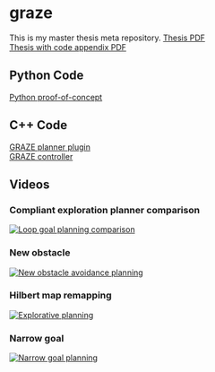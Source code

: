 # graze
This is my master thesis meta repository.
[Thesis PDF](constantin_uhde_thesis.pdf)  
[Thesis with code appendix PDF](constantin_uhde_thesis_code_appendix.pdf)

## Python Code
[Python proof-of-concept](https://github.com/cuhde/occupy)
## C++ Code
[GRAZE planner plugin](https://github.com/cuhde/graze_plugin)  
[GRAZE controller](https://github.com/cuhde/graze_controller)
## Videos

### Compliant exploration planner comparison
[![Loop goal planning comparison](https://img.youtube.com/vi/YQoM_yYdHWY/0.jpg)](https://www.youtube.com/watch?v=YQoM_yYdHWY&list=PLFfiC0AL7M4wdfjNei8DvQpZzAR8HsBQv)

### New obstacle
[![New obstacle avoidance planning](https://img.youtube.com/vi/2-DXcPCJ9ZE/0.jpg)](https://www.youtube.com/watch?v=2-DXcPCJ9ZE)

### Hilbert map remapping
[![Explorative planning](https://img.youtube.com/vi/Gq7MypOmJ-4/0.jpg)](https://www.youtube.com/watch?v=Gq7MypOmJ-4)

### Narrow goal
[![Narrow goal planning](https://img.youtube.com/vi/h7d_gMeDMLo/0.jpg)](https://www.youtube.com/watch?v=h7d_gMeDMLo)
